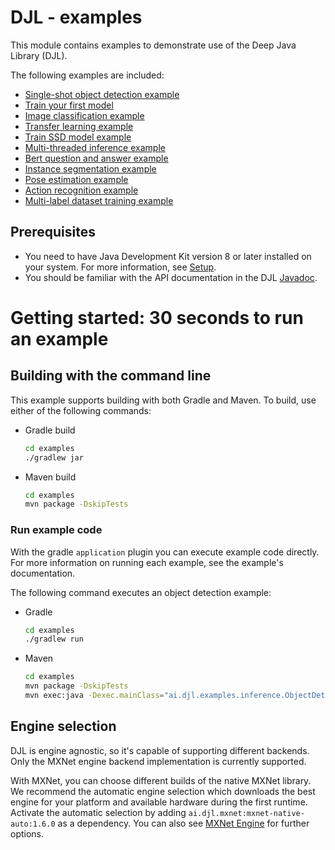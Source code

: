 # DJL - examples

This module contains examples to demonstrate use of the Deep Java Library (DJL).

The following examples are included:

- [Single-shot object detection example](docs/object_detection.md)
- [Train your first model](docs/train_mnist_mlp.md)
- [Image classification example](docs/image_classification.md)
- [Transfer learning example](docs/train_cifar10_resnet.md)
- [Train SSD model example](docs/train_pikachu_ssd.md)
- [Multi-threaded inference example](docs/multithread_inference.md)
- [Bert question and answer example](docs/BERT_question_and_answer.md)
- [Instance segmentation example](docs/instance_segmentation.md)
- [Pose estimation example](docs/pose_estimation.md)
- [Action recognition example](docs/action_recognition.md)
- [Multi-label dataset training example](docs/train_captcha.md)

## Prerequisites

* You need to have Java Development Kit version 8 or later installed on your system. For more information, see [Setup](../docs/development/setup.md).
* You should be familiar with the API documentation in the DJL [Javadoc](https://javadoc.djl.ai/api/0.3.0/index.html).


# Getting started: 30 seconds to run an example

## Building with the command line

This example supports building with both Gradle and Maven. To build, use either of the following commands:

* Gradle build
    ```sh
    cd examples
    ./gradlew jar
    ```

* Maven build
    ```sh
    cd examples
    mvn package -DskipTests
    ```

### Run example code
With the gradle `application` plugin you can execute example code directly.
For more information on running each example, see the example's documentation.

The following command executes an object detection example:

* Gradle
    ```sh
    cd examples
    ./gradlew run
    ```

* Maven
    ```sh
    cd examples
    mvn package -DskipTests
    mvn exec:java -Dexec.mainClass="ai.djl.examples.inference.ObjectDetection"
    ```

## Engine selection

DJL is engine agnostic, so it's capable of supporting different backends. Only
the MXNet engine backend implementation is currently supported.

With MXNet, you can choose different builds of the native MXNet library.
We recommend the automatic engine selection which downloads the best engine for your platform and available hardware during the first runtime.
Activate the automatic selection by adding `ai.djl.mxnet:mxnet-native-auto:1.6.0` as a dependency.
You can also see [MXNet Engine](../mxnet/mxnet-engine/README.md) for further options.
